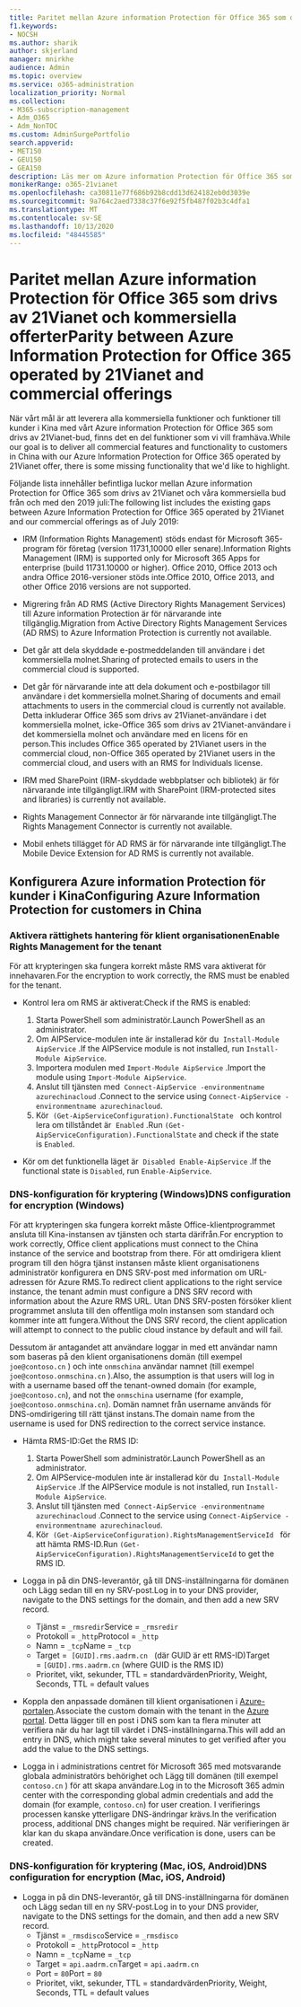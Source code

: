 ```yaml
---
title: Paritet mellan Azure information Protection för Office 365 som drivs av 21Vianet och kommersiella offerter
f1.keywords:
- NOCSH
ms.author: sharik
author: skjerland
manager: mnirkhe
audience: Admin
ms.topic: overview
ms.service: o365-administration
localization_priority: Normal
ms.collection:
- M365-subscription-management
- Adm_O365
- Adm_NonTOC
ms.custom: AdminSurgePortfolio
search.appverid:
- MET150
- GEU150
- GEA150
description: Läs mer om Azure information Protection för Office 365 som drivs av 21Vianet och hur du konfigurerar den för kunder i Kina.
monikerRange: o365-21vianet
ms.openlocfilehash: ca30811e77f686b92b8cdd13d624182eb0d3039e
ms.sourcegitcommit: 9a764c2aed7338c37f6e92f5fb487f02b3c4dfa1
ms.translationtype: MT
ms.contentlocale: sv-SE
ms.lasthandoff: 10/13/2020
ms.locfileid: "48445585"
---
```

# <a name="parity-between-azure-information-protection-for-office-365-operated-by-21vianet-and-commercial-offerings"></a><span data-ttu-id="8336d-103">Paritet mellan Azure information Protection för Office 365 som drivs av 21Vianet och kommersiella offerter</span><span class="sxs-lookup"><span data-stu-id="8336d-103">Parity between Azure Information Protection for Office 365 operated by 21Vianet and commercial offerings</span></span>

<span data-ttu-id="8336d-104">När vårt mål är att leverera alla kommersiella funktioner och funktioner till kunder i Kina med vårt Azure information Protection för Office 365 som drivs av 21Vianet-bud, finns det en del funktioner som vi vill framhäva.</span><span class="sxs-lookup"><span data-stu-id="8336d-104">While our goal is to deliver all commercial features and functionality to customers in China with our Azure Information Protection for Office 365 operated by 21Vianet offer, there is some missing functionality that we'd like to highlight.</span></span>

<span data-ttu-id="8336d-105">Följande lista innehåller befintliga luckor mellan Azure information Protection for Office 365 som drivs av 21Vianet och våra kommersiella bud från och med den 2019 juli:</span><span class="sxs-lookup"><span data-stu-id="8336d-105">The following list includes the existing gaps between Azure Information Protection for Office 365 operated by 21Vianet and our commercial offerings as of July 2019:</span></span>

- <span data-ttu-id="8336d-106">IRM (Information Rights Management) stöds endast för Microsoft 365-program för företag (version 11731,10000 eller senare).</span><span class="sxs-lookup"><span data-stu-id="8336d-106">Information Rights Management (IRM) is supported only for Microsoft 365 Apps for enterprise (build 11731.10000 or higher).</span></span> <span data-ttu-id="8336d-107">Office 2010, Office 2013 och andra Office 2016-versioner stöds inte.</span><span class="sxs-lookup"><span data-stu-id="8336d-107">Office 2010, Office 2013, and other Office 2016 versions are not supported.</span></span>

- <span data-ttu-id="8336d-108">Migrering från AD RMS (Active Directory Rights Management Services) till Azure information Protection är för närvarande inte tillgänglig.</span><span class="sxs-lookup"><span data-stu-id="8336d-108">Migration from Active Directory Rights Management Services (AD RMS) to Azure Information Protection is currently not available.</span></span>
  
- <span data-ttu-id="8336d-109">Det går att dela skyddade e-postmeddelanden till användare i det kommersiella molnet.</span><span class="sxs-lookup"><span data-stu-id="8336d-109">Sharing of protected emails to users in the commercial cloud is supported.</span></span>
  
- <span data-ttu-id="8336d-110">Det går för närvarande inte att dela dokument och e-postbilagor till användare i det kommersiella molnet.</span><span class="sxs-lookup"><span data-stu-id="8336d-110">Sharing of documents and email attachments to users in the commercial cloud is currently not available.</span></span> <span data-ttu-id="8336d-111">Detta inkluderar Office 365 som drivs av 21Vianet-användare i det kommersiella molnet, icke-Office 365 som drivs av 21Vianet-användare i det kommersiella molnet och användare med en licens för en person.</span><span class="sxs-lookup"><span data-stu-id="8336d-111">This includes Office 365 operated by 21Vianet users in the commercial cloud, non-Office 365 operated by 21Vianet users in the commercial cloud, and users with an RMS for Individuals license.</span></span>
  
- <span data-ttu-id="8336d-112">IRM med SharePoint (IRM-skyddade webbplatser och bibliotek) är för närvarande inte tillgängligt.</span><span class="sxs-lookup"><span data-stu-id="8336d-112">IRM with SharePoint (IRM-protected sites and libraries) is currently not available.</span></span>
  
- <span data-ttu-id="8336d-113">Rights Management Connector är för närvarande inte tillgängligt.</span><span class="sxs-lookup"><span data-stu-id="8336d-113">The Rights Management Connector is currently not available.</span></span>
  
- <span data-ttu-id="8336d-114">Mobil enhets tillägget för AD RMS är för närvarande inte tillgängligt.</span><span class="sxs-lookup"><span data-stu-id="8336d-114">The Mobile Device Extension for AD RMS is currently not available.</span></span>

## <a name="configuring-azure-information-protection-for-customers-in-china"></a><span data-ttu-id="8336d-115">Konfigurera Azure information Protection för kunder i Kina</span><span class="sxs-lookup"><span data-stu-id="8336d-115">Configuring Azure Information Protection for customers in China</span></span>

### <a name="enable-rights-management-for-the-tenant"></a><span data-ttu-id="8336d-116">Aktivera rättighets hantering för klient organisationen</span><span class="sxs-lookup"><span data-stu-id="8336d-116">Enable Rights Management for the tenant</span></span>

<span data-ttu-id="8336d-117">För att krypteringen ska fungera korrekt måste RMS vara aktiverat för innehavaren.</span><span class="sxs-lookup"><span data-stu-id="8336d-117">For the encryption to work correctly, the RMS must be enabled for the tenant.</span></span>

- <span data-ttu-id="8336d-118">Kontrol lera om RMS är aktiverat:</span><span class="sxs-lookup"><span data-stu-id="8336d-118">Check if the RMS is enabled:</span></span>
  1. <span data-ttu-id="8336d-119">Starta PowerShell som administratör.</span><span class="sxs-lookup"><span data-stu-id="8336d-119">Launch PowerShell as an administrator.</span></span>
  2. <span data-ttu-id="8336d-120">Om AIPService-modulen inte är installerad kör du  `Install-Module AipService` .</span><span class="sxs-lookup"><span data-stu-id="8336d-120">If the AIPService module is not installed, run `Install-Module AipService`.</span></span>
  3. <span data-ttu-id="8336d-121">Importera modulen med `Import-Module AipService` .</span><span class="sxs-lookup"><span data-stu-id="8336d-121">Import the module using `Import-Module AipService`.</span></span>
  4. <span data-ttu-id="8336d-122">Anslut till tjänsten med  `Connect-AipService -environmentname azurechinacloud` .</span><span class="sxs-lookup"><span data-stu-id="8336d-122">Connect to the service using `Connect-AipService -environmentname azurechinacloud`.</span></span>
  5. <span data-ttu-id="8336d-123">Kör  `(Get-AipServiceConfiguration).FunctionalState`   och kontrol lera om tillståndet är  `Enabled` .</span><span class="sxs-lookup"><span data-stu-id="8336d-123">Run `(Get-AipServiceConfiguration).FunctionalState` and check if the state is `Enabled`.</span></span>

- <span data-ttu-id="8336d-124">Kör om det funktionella läget är  `Disabled`  `Enable-AipService` .</span><span class="sxs-lookup"><span data-stu-id="8336d-124">If the functional state is `Disabled`, run `Enable-AipService`.</span></span>

### <a name="dns-configuration-for-encryption-windows"></a><span data-ttu-id="8336d-125">DNS-konfiguration för kryptering (Windows)</span><span class="sxs-lookup"><span data-stu-id="8336d-125">DNS configuration for encryption (Windows)</span></span>

<span data-ttu-id="8336d-126">För att krypteringen ska fungera korrekt måste Office-klientprogrammet ansluta till Kina-instansen av tjänsten och starta därifrån.</span><span class="sxs-lookup"><span data-stu-id="8336d-126">For encryption to work correctly, Office client applications must connect to the China instance of the service and bootstrap from there.</span></span> <span data-ttu-id="8336d-127">För att omdirigera klient program till den högra tjänst instansen måste klient organisationens administratör konfigurera en DNS SRV-post med information om URL-adressen för Azure RMS.</span><span class="sxs-lookup"><span data-stu-id="8336d-127">To redirect client applications to the right service instance, the tenant admin must configure a DNS SRV record with information about the Azure RMS URL.</span></span> <span data-ttu-id="8336d-128">Utan DNS SRV-posten försöker klient programmet ansluta till den offentliga moln instansen som standard och kommer inte att fungera.</span><span class="sxs-lookup"><span data-stu-id="8336d-128">Without the DNS SRV record, the client application will attempt to connect to the public cloud instance by default and will fail.</span></span>

<span data-ttu-id="8336d-129">Dessutom är antagandet att användare loggar in med ett användar namn som baseras på den klient organisationens domän (till exempel `joe@contoso.cn` ) och inte `onmschina` användar namnet (till exempel `joe@contoso.onmschina.cn` ).</span><span class="sxs-lookup"><span data-stu-id="8336d-129">Also, the assumption is that users will log in with a username based off the tenant-owned domain (for example, `joe@contoso.cn`), and not the `onmschina` username (for example, `joe@contoso.onmschina.cn`).</span></span> <span data-ttu-id="8336d-130">Domän namnet från username används för DNS-omdirigering till rätt tjänst instans.</span><span class="sxs-lookup"><span data-stu-id="8336d-130">The domain name from the username is used for DNS redirection to the correct service instance.</span></span>

- <span data-ttu-id="8336d-131">Hämta RMS-ID:</span><span class="sxs-lookup"><span data-stu-id="8336d-131">Get the RMS ID:</span></span>
  1. <span data-ttu-id="8336d-132">Starta PowerShell som administratör.</span><span class="sxs-lookup"><span data-stu-id="8336d-132">Launch PowerShell as an administrator.</span></span>
  2. <span data-ttu-id="8336d-133">Om AIPService-modulen inte är installerad kör du  `Install-Module AipService` .</span><span class="sxs-lookup"><span data-stu-id="8336d-133">If the AIPService module is not installed, run `Install-Module AipService`.</span></span>
  3. <span data-ttu-id="8336d-134">Anslut till tjänsten med  `Connect-AipService -environmentname azurechinacloud` .</span><span class="sxs-lookup"><span data-stu-id="8336d-134">Connect to the service using `Connect-AipService -environmentname azurechinacloud`.</span></span>
  4. <span data-ttu-id="8336d-135">Kör  `(Get-AipServiceConfiguration).RightsManagementServiceId`   för att hämta RMS-ID.</span><span class="sxs-lookup"><span data-stu-id="8336d-135">Run `(Get-AipServiceConfiguration).RightsManagementServiceId` to get the RMS ID.</span></span>

- <span data-ttu-id="8336d-136">Logga in på din DNS-leverantör, gå till DNS-inställningarna för domänen och Lägg sedan till en ny SRV-post.</span><span class="sxs-lookup"><span data-stu-id="8336d-136">Log in to your DNS provider, navigate to the DNS settings for the domain, and then add a new SRV record.</span></span>
  - <span data-ttu-id="8336d-137">Tjänst = `_rmsredir`</span><span class="sxs-lookup"><span data-stu-id="8336d-137">Service = `_rmsredir`</span></span>
  - <span data-ttu-id="8336d-138">Protokoll = `_http`</span><span class="sxs-lookup"><span data-stu-id="8336d-138">Protocol = `_http`</span></span>
  - <span data-ttu-id="8336d-139">Namn = `_tcp`</span><span class="sxs-lookup"><span data-stu-id="8336d-139">Name = `_tcp`</span></span>
  - <span data-ttu-id="8336d-140">Target =  `[GUID].rms.aadrm.cn`   (där GUID är ett RMS-ID)</span><span class="sxs-lookup"><span data-stu-id="8336d-140">Target = `[GUID].rms.aadrm.cn` (where GUID is the RMS ID)</span></span>
  - <span data-ttu-id="8336d-141">Prioritet, vikt, sekunder, TTL = standardvärden</span><span class="sxs-lookup"><span data-stu-id="8336d-141">Priority, Weight, Seconds, TTL = default values</span></span>

- <span data-ttu-id="8336d-142">Koppla den anpassade domänen till klient organisationen i [Azure-portalen](https://portal.azure.cn/#blade/Microsoft_AAD_IAM/ActiveDirectoryMenuBlade/Domains).</span><span class="sxs-lookup"><span data-stu-id="8336d-142">Associate the custom domain with the tenant in the [Azure portal](https://portal.azure.cn/#blade/Microsoft_AAD_IAM/ActiveDirectoryMenuBlade/Domains).</span></span> <span data-ttu-id="8336d-143">Detta lägger till en post i DNS som kan ta flera minuter att verifiera när du har lagt till värdet i DNS-inställningarna.</span><span class="sxs-lookup"><span data-stu-id="8336d-143">This will add an entry in DNS, which might take several minutes to get verified after you add the value to the DNS settings.</span></span>

- <span data-ttu-id="8336d-144">Logga in i administrations centret för Microsoft 365 med motsvarande globala administratörs behörighet och Lägg till domänen (till exempel `contoso.cn` ) för att skapa användare.</span><span class="sxs-lookup"><span data-stu-id="8336d-144">Log in to the Microsoft 365 admin center with the corresponding global admin credentials and add the domain (for example, `contoso.cn`) for user creation.</span></span> <span data-ttu-id="8336d-145">I verifierings processen kanske ytterligare DNS-ändringar krävs.</span><span class="sxs-lookup"><span data-stu-id="8336d-145">In the verification process, additional DNS changes might be required.</span></span> <span data-ttu-id="8336d-146">När verifieringen är klar kan du skapa användare.</span><span class="sxs-lookup"><span data-stu-id="8336d-146">Once verification is done, users can be created.</span></span>

### <a name="dns-configuration-for-encryption-mac-ios-android"></a><span data-ttu-id="8336d-147">DNS-konfiguration för kryptering (Mac, iOS, Android)</span><span class="sxs-lookup"><span data-stu-id="8336d-147">DNS configuration for encryption (Mac, iOS, Android)</span></span>

- <span data-ttu-id="8336d-148">Logga in på din DNS-leverantör, gå till DNS-inställningarna för domänen och Lägg sedan till en ny SRV-post.</span><span class="sxs-lookup"><span data-stu-id="8336d-148">Log in to your DNS provider, navigate to the DNS settings for the domain, and then add a new SRV record.</span></span>
  - <span data-ttu-id="8336d-149">Tjänst = `_rmsdisco`</span><span class="sxs-lookup"><span data-stu-id="8336d-149">Service = `_rmsdisco`</span></span>
  - <span data-ttu-id="8336d-150">Protokoll = `_http`</span><span class="sxs-lookup"><span data-stu-id="8336d-150">Protocol = `_http`</span></span>
  - <span data-ttu-id="8336d-151">Namn = `_tcp`</span><span class="sxs-lookup"><span data-stu-id="8336d-151">Name = `_tcp`</span></span>
  - <span data-ttu-id="8336d-152">Target = `api.aadrm.cn`</span><span class="sxs-lookup"><span data-stu-id="8336d-152">Target = `api.aadrm.cn`</span></span>
  - <span data-ttu-id="8336d-153">Port = `80`</span><span class="sxs-lookup"><span data-stu-id="8336d-153">Port = `80`</span></span>
  - <span data-ttu-id="8336d-154">Prioritet, vikt, sekunder, TTL = standardvärden</span><span class="sxs-lookup"><span data-stu-id="8336d-154">Priority, Weight, Seconds, TTL = default values</span></span>
